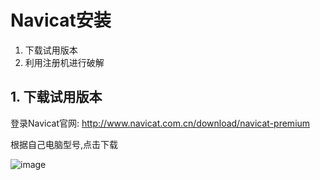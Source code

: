 # Navicat安装
 1. 下载试用版本
 2. 利用注册机进行破解

## 1. 下载试用版本

登录Navicat官网: 
http://www.navicat.com.cn/download/navicat-premium

根据自己电脑型号,点击下载

![image](https://user-images.githubusercontent.com/63994835/159424168-7f2cb436-fbc9-498c-8a1b-9895a9cc6528.png)

